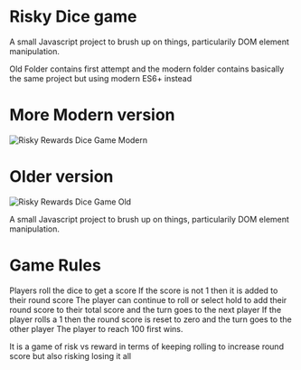 # Risky Dice game
A small Javascript project to brush up on things, particularily DOM element manipulation.


Old Folder contains first attempt and the modern folder contains basically the same project but using modern ES6+ instead 

# More Modern version
![Risky Rewards Dice Game Modern](old/images/demo.gif)

# Older version
![Risky Rewards Dice Game Old](old/assets/demo.gif)

A small Javascript project to brush up on things, particularily DOM element manipulation.



# Game Rules

Players roll the dice to get a score
If the score is not 1 then it is added to their round score
The player can continue to roll or select hold to add their round score to their total score and the turn goes to the next player
If the player rolls a 1 then the round score is reset to zero and the turn goes to the other player
The player to reach 100 first wins.

It is a game of risk vs reward in terms of keeping rolling to increase round score but also risking losing it all
